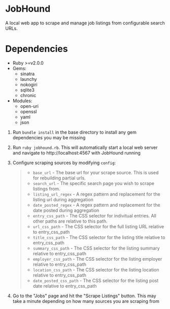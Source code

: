 # JobHound
A local web app to scrape and manage job listings from configurable search URLs.

# Dependencies
- Ruby >=v2.0.0
- Gems:
	- sinatra
	- launchy
	- nokogiri
	- sqlite3
	- chronic
- Modules:
	- open-uri
	- openssl
	- yaml
	- json

1. Run ```bundle install``` in the base directory to install any gem dependencies you may be missing

2. Run ```ruby jobhound.rb```. This will automatically start a local web server and navigate to http://localhost:4567 with JobHound running

3. Configure scraping sources by modifying ```config```:
	> - ```base_url``` - The base url for your scrape source. This is used for rebuilding partial urls.
	> - ```search_url``` - The specific search page you wish to scrape listings from.
	> - ```listing_url_regex``` - A regex pattern and replacement for the listing url during aggregation 
	> - ```date_posted_regex``` - A regex pattern and replacement for the date posted during aggregation 
	> - ```entry_css_path``` - The CSS selector for indivitual entries. All other paths are relative to this path.
	> - ```url_css_path``` - The CSS selector for the full listing URL relative to entry_css_path
	> - ```title_css_path``` - The CSS selector for the listing title relative to entry_css_path
	> - ```summary_css_path``` - The CSS selector for the listing summary relative to entry_css_path
	> - ```employer_css_path``` - The CSS selector for the listing employer relative to entry_css_path
	> - ```location_css_path``` - The CSS selector for the listing location relative to entry_css_path
	> - ```date_posted_css_path``` - The CSS selector for the listing post date relative to entry_css_path

4. Go to the "Jobs" page and hit the "Scrape Listings" button. This may take a minute depending on how many sources you are scraping from